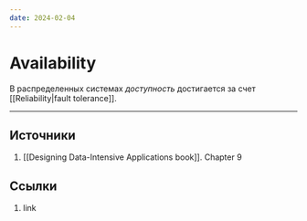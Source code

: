 ```yaml
---
date: 2024-02-04
---
```

# Availability

В распределенных системах *доступность* достигается за счет [[Reliability|fault tolerance]].

---

## Источники

1. [[Designing Data-Intensive Applications book]]. Chapter 9

## Ссылки

1. link
